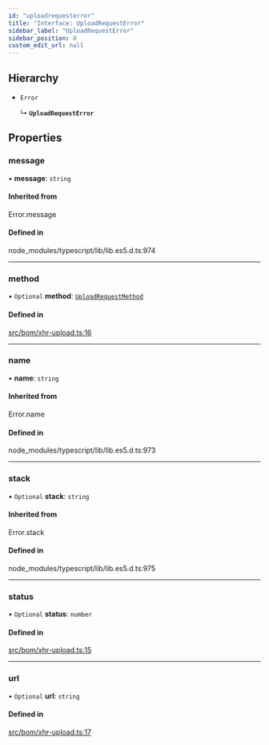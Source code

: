 ```yaml
---
id: "uploadrequesterror"
title: "Interface: UploadRequestError"
sidebar_label: "UploadRequestError"
sidebar_position: 0
custom_edit_url: null
---
```


## Hierarchy

- `Error`

  ↳ **`UploadRequestError`**

## Properties

### message

• **message**: `string`

#### Inherited from

Error.message

#### Defined in

node_modules/typescript/lib/lib.es5.d.ts:974

___

### method

• `Optional` **method**: [`UploadRequestMethod`](../index.md#uploadrequestmethod)

#### Defined in

[src/bom/xhr-upload.ts:16](https://github.com/planjs/utils/blob/784afab/src/bom/xhr-upload.ts#L16)

___

### name

• **name**: `string`

#### Inherited from

Error.name

#### Defined in

node_modules/typescript/lib/lib.es5.d.ts:973

___

### stack

• `Optional` **stack**: `string`

#### Inherited from

Error.stack

#### Defined in

node_modules/typescript/lib/lib.es5.d.ts:975

___

### status

• `Optional` **status**: `number`

#### Defined in

[src/bom/xhr-upload.ts:15](https://github.com/planjs/utils/blob/784afab/src/bom/xhr-upload.ts#L15)

___

### url

• `Optional` **url**: `string`

#### Defined in

[src/bom/xhr-upload.ts:17](https://github.com/planjs/utils/blob/784afab/src/bom/xhr-upload.ts#L17)
